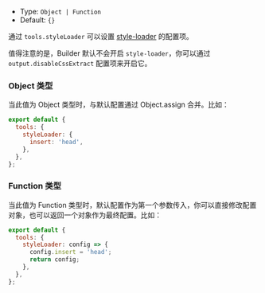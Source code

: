- Type: `Object | Function`
- Default: `{}`

通过 `tools.styleLoader` 可以设置 [style-loader](https://github.com/webpack-contrib/style-loader) 的配置项。

值得注意的是，Builder 默认不会开启 `style-loader`，你可以通过 `output.disableCssExtract` 配置项来开启它。

### Object 类型

当此值为 Object 类型时，与默认配置通过 Object.assign 合并。比如：

```js
export default {
  tools: {
    styleLoader: {
      insert: 'head',
    },
  },
};
```

### Function 类型

当此值为 Function 类型时，默认配置作为第一个参数传入，你可以直接修改配置对象，也可以返回一个对象作为最终配置。比如：

```js
export default {
  tools: {
    styleLoader: config => {
      config.insert = 'head';
      return config;
    },
  },
};
```
